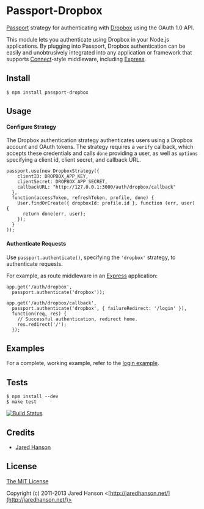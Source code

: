 # Passport-Dropbox

[Passport](https://github.com/jaredhanson/passport) strategy for authenticating
with [Dropbox](http://www.dropbox.com/) using the OAuth 1.0 API.

This module lets you authenticate using Dropbox in your Node.js applications.
By plugging into Passport, Dropbox authentication can be easily and
unobtrusively integrated into any application or framework that supports
[Connect](http://www.senchalabs.org/connect/)-style middleware, including
[Express](http://expressjs.com/).

## Install

    $ npm install passport-dropbox

## Usage

#### Configure Strategy

The Dropbox authentication strategy authenticates users using a Dropbox account
and OAuth tokens.  The strategy requires a `verify` callback, which accepts
these credentials and calls `done` providing a user, as well as `options`
specifying a client id, client secret, and callback URL.

    passport.use(new DropboxStrategy({
        clientID: DROPBOX_APP_KEY,
        clientSecret: DROPBOX_APP_SECRET,
        callbackURL: "http://127.0.0.1:3000/auth/dropbox/callback"
      },
      function(accessToken, refreshToken, profile, done) {
        User.findOrCreate({ dropboxId: profile.id }, function (err, user) {
          return done(err, user);
        });
      }
    ));

#### Authenticate Requests

Use `passport.authenticate()`, specifying the `'dropbox'` strategy, to
authenticate requests.

For example, as route middleware in an [Express](http://expressjs.com/)
application:

    app.get('/auth/dropbox',
      passport.authenticate('dropbox'));
    
    app.get('/auth/dropbox/callback', 
      passport.authenticate('dropbox', { failureRedirect: '/login' }),
      function(req, res) {
        // Successful authentication, redirect home.
        res.redirect('/');
      });

## Examples

For a complete, working example, refer to the [login example](https://github.com/jaredhanson/passport-dropbox/tree/master/examples/login).

## Tests

    $ npm install --dev
    $ make test

[![Build Status](https://secure.travis-ci.org/jaredhanson/passport-dropbox.png)](http://travis-ci.org/jaredhanson/passport-dropbox)

## Credits

  - [Jared Hanson](http://github.com/jaredhanson)

## License

[The MIT License](http://opensource.org/licenses/MIT)

Copyright (c) 2011-2013 Jared Hanson <[http://jaredhanson.net/](http://jaredhanson.net/)>
